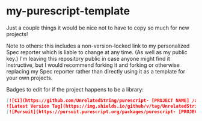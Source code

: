 # my-purescript-template
Just a couple things it would be nice not to have to copy so much for new projects!

Note to others: this includes a non-version-locked link to my personalized Spec reporter which is liable to change at any time. (As well as my public key.) I'm leaving this repository public in case anyone might find it instructive, but I would recommend forking it and forking or otherwise replacing my Spec reporter rather than directly using it as a template for your own projects.

Badges to edit for if the project happens to be a library:

```markdown
[![CI](https://github.com/UnrelatedString/purescript- [PROJECT NAME] /actions/workflows/ci.yml/badge.svg?branch=main)](https://github.com/UnrelatedString/purescript- [PROJECT NAME] /actions/workflows/ci.yml)
![Latest Version Tag](https://img.shields.io/github/v/tag/UnrelatedString/purescript- [PROJECT NAME] )
[![Pursuit](https://pursuit.purescript.org/packages/purescript- [PROJECT NAME] /badge?)](https://pursuit.purescript.org/packages/purescript- [PROJECT NAME] )
```
